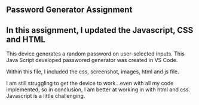 ## Password Generator Assignment
## In this assignment, I updated the Javascript, CSS and HTML
This device generates a random password on user-selected inputs.
This Java Script developed passwored generator was created in VS Code.



Within this file, I included the css, screenshot, images, html and js file.

I am still struggling to get the device to work...even with all my code implemented, so in conclusion, I am better at working in with html and css. Javascript is a little challenging.

